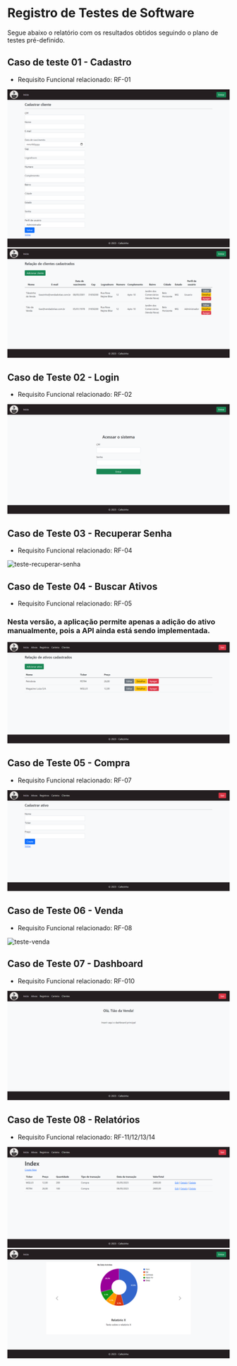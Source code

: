# Registro de Testes de Software

Segue abaixo o relatório com os resultados obtidos seguindo o plano de testes pré-definido.


## Caso de teste 01 - Cadastro
* Requisito Funcional relacionado: RF-01

![teste-cadastro](img/ClientesCadastro.png)
![teste-cadastro](img/ClientesLista.png)


## Caso de Teste 02 - Login
* Requisito Funcional relacionado: RF-02

![teste-login](img/Login.png)


## Caso de Teste 03 - Recuperar Senha
* Requisito Funcional relacionado: RF-04

![teste-recuperar-senha]()


## Caso de Teste 04 - Buscar Ativos
 * Requisito Funcional relacionado: RF-05

### **Nesta versão, a aplicação permite apenas a adição do ativo manualmente, pois a API ainda está sendo implementada.**

![teste-busca-ativos](img/AtivosLista.png)


## Caso de Teste 05 - Compra
* Requisito Funcional relacionado: RF-07

![teste-compra](img/AtivosCadastro.png)


## Caso de Teste 06 - Venda
* Requisito Funcional relacionado: RF-08

![teste-venda]()


## Caso de Teste 07 - Dashboard
* Requisito Funcional relacionado: RF-010

![teste-dashboard](img/DashboardPrincipal.png)


## Caso de Teste 08 - Relatórios
* Requisito Funcional relacionado: RF-11/12/13/14

![teste-relatorios](img/RegistroLista.png)
![teste-relatorios](img/Home.png)
